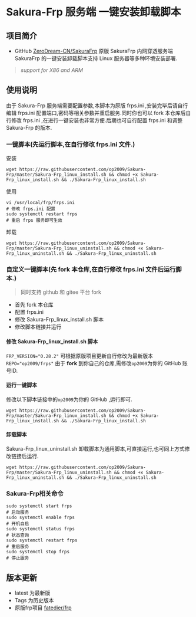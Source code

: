 # Sakura-Frp 服务端 一键安装卸载脚本
## 项目简介
- GitHub [ZeroDream-CN/SakuraFrp](https://github.com/ZeroDream-CN/SakuraFrp) 原版 SakuraFrp 内网穿透服务端 SakuraFrp 的一键安装卸载脚本支持 Linux 服务器等多种环境安装部署.
> *support for X86 and ARM* 




## 使用说明
由于 Sakura-Frp 服务端需要配置参数,本脚本为原版 frps.ini ,安装完毕后请自行编辑 frps.ini 配置端口,密码等相关参数并重启服务.同时你也可以 fork 本仓库后自行修改 frps.ini ,在进行一键安装也非常方便.后期也可自行配置 frps.ini 和调整 Sakura-Frp 的版本.

### 一键脚本(先运行脚本,在自行修改 frps.ini 文件.)
安装
```shell
wget https://raw.githubusercontent.com/op2009/Sakura-Frp/master/Sakura-Frp_linux_install.sh && chmod +x Sakura-Frp_linux_install.sh && ./Sakura-Frp_linux_install.sh
```

使用
```shell
vi /usr/local/frp/frps.ini
# 修改 frps.ini 配置
sudo systemctl restart frps
# 重启 frps 服务即可生效
```

卸载
```shell
wget https://raw.githubusercontent.com/op2009/Sakura-Frp/master/Sakura-Frp_linux_uninstall.sh && chmod +x Sakura-Frp_linux_uninstall.sh && ./Sakura-Frp_linux_uninstall.sh

```

### 自定义一键脚本(先 fork 本仓库,在自行修改 frps.ini 文件后运行脚本.)
> 同时支持 github 和 gitee 平台 fork

- 首先 fork 本仓库
- 配置 frps.ini
- 修改 Sakura-Frp_linux_install.sh 脚本
- 修改脚本链接并运行

#### 修改 Sakura-Frp_linux_install.sh 脚本
`FRP_VERSION="0.28.2"` 可根据原版项目更新自行修改为最新版本  
`REPO="op2009/frps"` 由于 **fork** 到你自己的仓库,需修改`op2009`为你的 GitHub 账号ID.

#### 运行一键脚本
修改以下脚本链接中的`op2009`为你的 GitHub ,运行即可.
```shell
wget https://raw.githubusercontent.com/op2009/Sakura-Frp/master/Sakura-Frp_linux_install.sh && chmod +x Sakura-Frp_linux_install.sh && ./Sakura-Frp_linux_install.sh
```
#### 卸载脚本
Sakura-Frp_linux_uninstall.sh 卸载脚本为通用脚本,可直接运行,也可同上方式修改链接后运行.
```shell
wget https://raw.githubusercontent.com/op2009/Sakura-Frp/master/Sakura-Frp_linux_uninstall.sh && chmod +x Sakura-Frp_linux_uninstall.sh && ./Sakura-Frp_linux_uninstall.sh
```

### Sakura-Frp相关命令
```shell
sudo systemctl start frps
# 启动服务 
sudo systemctl enable frps
# 开机自启
sudo systemctl status frps
# 状态查询
sudo systemctl restart frps
# 重启服务
sudo systemctl stop frps
# 停止服务
```

## 版本更新
- latest 为最新版
- Tags 为历史版本
- 原版frp项目 [fatedier/frp](https://github.com/fatedier/frp)
